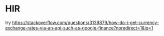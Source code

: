 # HIR

try https://stackoverflow.com/questions/3139879/how-do-i-get-currency-exchange-rates-via-an-api-such-as-google-finance?noredirect=1&lq=1
